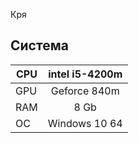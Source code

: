 Кря
## Система
| CPU           | intel i5-4200m     | 
| ------------- |:------------------:| 
| GPU           | Geforce 840m       | 
| RAM           | 8 Gb               |  
| ОС            | Windows 10 64      |   

